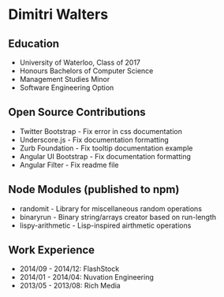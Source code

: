 # Dimitri Walters

## Education
* University of Waterloo, Class of 2017
* Honours Bachelors of Computer Science
* Management Studies Minor
* Software Engineering Option

## Open Source Contributions
* Twitter Bootstrap - Fix error in css documentation
* Underscore.js - Fix documentation formatting
* Zurb Foundation - Fix tooltip documentation example
* Angular UI Bootstrap - Fix documentation formatting
* Angular Filter - Fix readme file

## Node Modules (published to npm)
* randomit - Library for miscellaneous random operations
* binaryrun - Binary string/arrays creator based on run-length
* lispy-arithmetic - Lisp-inspired airthmetic operations

## Work Experience
* 2014/09 - 2014/12: FlashStock
* 2014/01 - 2014/04: Nuvation Engineering
* 2013/05 - 2013/08: Rich Media
